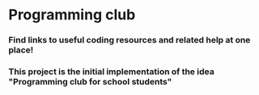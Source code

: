 # Programming club
### Find links to useful coding resources and related help at one place!
### This project is the initial implementation of the idea "Programming club for school students"
